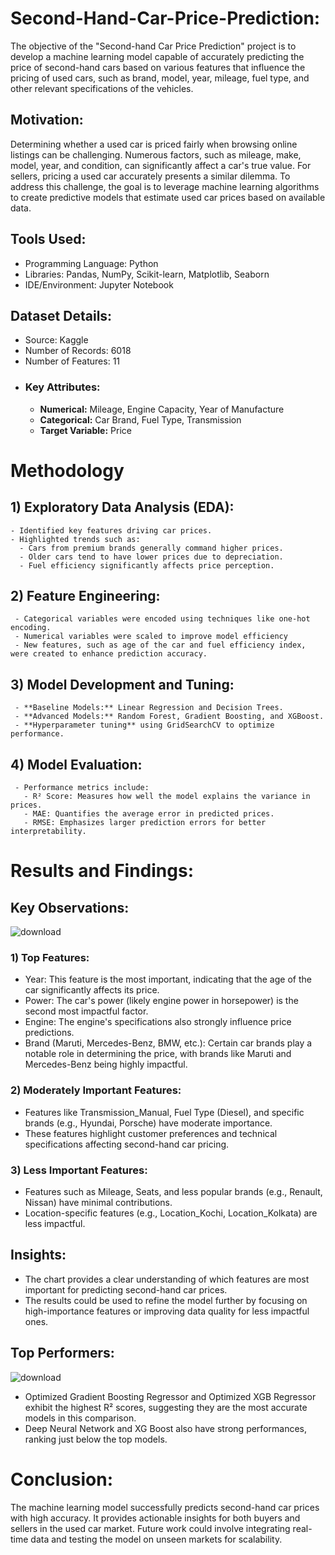 # Second-Hand-Car-Price-Prediction:
The objective of the "Second-hand Car Price Prediction" project is to develop a machine learning model capable of accurately predicting the price of second-hand cars based on various features that influence the pricing of used cars, such as brand, model, year, mileage, fuel type, and other relevant specifications of the vehicles.
## Motivation:
Determining whether a used car is priced fairly when browsing online listings can be challenging. Numerous factors, such as mileage, make, model, year, and condition, can significantly affect a car's true value. For sellers, pricing a used car accurately presents a similar dilemma. To address this challenge, the goal is to leverage machine learning algorithms to create predictive models that estimate used car prices based on available data.
## Tools Used:
- Programming Language: Python
- Libraries: Pandas, NumPy, Scikit-learn, Matplotlib, Seaborn
- IDE/Environment: Jupyter Notebook
## Dataset Details:
- Source: Kaggle
- Number of Records: 6018
- Number of Features: 11
- ### Key Attributes:
  - **Numerical:** Mileage, Engine Capacity, Year of Manufacture
  - **Categorical:** Car Brand, Fuel Type, Transmission
  - **Target Variable:** Price
 # Methodology
## 1) Exploratory Data Analysis (EDA):
    - Identified key features driving car prices.
    - Highlighted trends such as:
      - Cars from premium brands generally command higher prices.
      - Older cars tend to have lower prices due to depreciation.
      - Fuel efficiency significantly affects price perception.
## 2) Feature Engineering:
     - Categorical variables were encoded using techniques like one-hot encoding.
     - Numerical variables were scaled to improve model efficiency
     - New features, such as age of the car and fuel efficiency index, were created to enhance prediction accuracy.
##  3) Model Development and Tuning:
     - **Baseline Models:** Linear Regression and Decision Trees.
     - **Advanced Models:** Random Forest, Gradient Boosting, and XGBoost.
     - **Hyperparameter tuning** using GridSearchCV to optimize performance.
##  4) Model Evaluation:
     - Performance metrics include:
       - R² Score: Measures how well the model explains the variance in prices.
       - MAE: Quantifies the average error in predicted prices.
       - RMSE: Emphasizes larger prediction errors for better interpretability.
#  Results and Findings:
## Key Observations:
![download](https://github.com/user-attachments/assets/b868707f-150c-4713-950a-22dc655d8875)
### 1) Top Features:
- Year: This feature is the most important, indicating that the age of the car significantly affects its price.
- Power: The car's power (likely engine power in horsepower) is the second most impactful factor.
- Engine: The engine's specifications also strongly influence price predictions.
- Brand (Maruti, Mercedes-Benz, BMW, etc.): Certain car brands play a notable role in determining the price, with brands like Maruti and Mercedes-Benz being
  highly impactful.
### 2)  Moderately Important Features:
- Features like Transmission_Manual, Fuel Type (Diesel), and specific brands (e.g., Hyundai, Porsche) have moderate importance.
- These features highlight customer preferences and technical specifications affecting second-hand car pricing.
### 3) Less Important Features:
- Features such as Mileage, Seats, and less popular brands (e.g., Renault, Nissan) have minimal contributions.
- Location-specific features (e.g., Location_Kochi, Location_Kolkata) are less impactful.
## Insights:
- The chart provides a clear understanding of which features are most important for predicting second-hand car prices.
- The results could be used to refine the model further by focusing on high-importance features or improving data quality for less impactful ones.
## Top Performers:
![download](https://github.com/user-attachments/assets/7de155a1-2179-43c7-8a06-d55f0d00eb7c)
 - Optimized Gradient Boosting Regressor and Optimized XGB Regressor exhibit the highest R² scores, suggesting they are the most accurate models in this comparison.
 - Deep Neural Network and XG Boost also have strong performances, ranking just below the top models.
# Conclusion: 
The machine learning model successfully predicts second-hand car prices with high accuracy. It provides actionable insights for both buyers and sellers in the used car market. Future work could involve integrating real-time data and testing the model on unseen markets for scalability.
